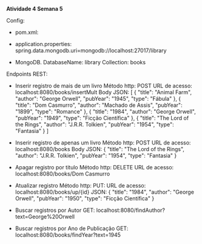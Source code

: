 **Atividade 4 Semana 5**

Config:
- pom.xml:
    

- application.properties:
    spring.data.mongodb.uri=mongodb://localhost:27017/library

- MongoDB.
    DatabaseName: library
    Collection: books

Endpoints REST: 
- Inserir registro de mais de um livro
    Método http: POST
    URL de acesso: localhost:8080/books/insertMult
    Body JSON: 
    [
      {
          "title": "Animal Farm",
          "author": "George Orwell",
          "pubYear": "1945",
          "type": "Fábula"
      },
      {
          "title": "Dom Casmurro",
          "author": "Machado de Assis",
          "pubYear": "1899",
          "type": "Romance"
      },
      {
          "title": "1984",
          "author": "George Orwell",
          "pubYear": "1949",
          "type": "Ficção Científica"
      },
      {
          "title": "The Lord of the Rings",
          "author": "J.R.R. Tolkien",
          "pubYear": "1954",
          "type": "Fantasia"
      }
    ]

- Inserir registro de apenas um livro
    Método http: POST
    URL de acesso: localhost:8080/books
    Body JSON:
    {
      "title": "The Lord of the Rings",
      "author": "J.R.R. Tolkien",
      "pubYear": "1954",
      "type": "Fantasia"
    }

- Apagar registro por titulo
    Método http: DELETE
    URL de acesso: localhost:8080/books/Dom Casmurro

- Atualizar registro
    Método http: PUT: 
    URL de acesso: localhost:8080/books/up/{id}
    JSON: 
    {
      "title": "1984",
      "author": "George Orwell",
      "pubYear": "1950",
      "type": "Ficção Científica"
    }

- Buscar registros por Autor
      GET: localhost:8080/findAuthor?text=George%20Orwell

- Buscar registros por Ano de Publicação
      GET: localhost:8080/books/findYear?text=1945